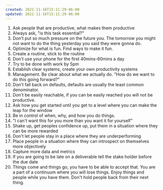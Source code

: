 ```yaml
---
created: 2022-11-16T15:11:29-06:00
updated: 2022-11-16T15:11:29-06:00
---
```

1. Ask people that are productive, what makes them productive
2. Always ask, "is this task essential?"
3. Don't put so much pressure on the future you.  The tomorrow you might not want to do the thing yesterday you said they were gonna do.
4. Optimize for what is fun.  Find ways to make it fun.
5. Create a routine, stick to the routine
6. Don't use your phone for the first 40mins-60mins a day
7. Try to be done with work by 5pm
8. Establish clear systems, create your own productivity systems
9. Management. Be clear about what we actually do. "How do we want to do this going forward?"
10. Don't fall back on defaults, defaults are usually the least common denominator. 
11. Don't be easily reachable, if you can be easily reached you will not be productive.
12. Ask how you get started until you get to a level where you can make the leap for the window
13. Be in control of when, why, and how you do things.
14. "I can't want this for you more than you want it for yourself"
15. Shake up, get peoples confidence up, put them in a situation where they can be more rewarded
16. Don't let people stay in a place where they are underperforming
17. Place people in a situation where they can introspect on themselves more objectively
18. Capture more data and metrics
19. If you are going to be late on a deliverable tell the stake holder before the due date
20. Things come and things go, you have to be able to accept that.  You are a part of a continuum where you will lose things.  Enjoy things and people while you have them.  Don't hold people back from their next thing.
